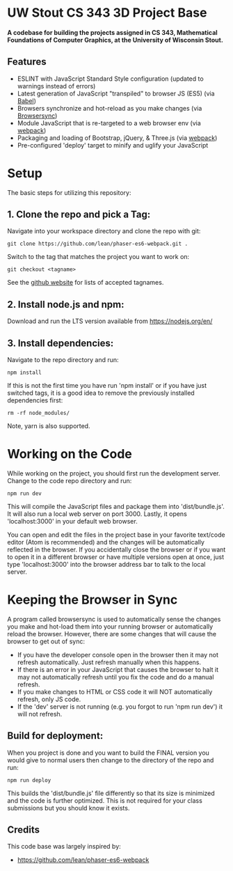 # UW Stout CS 343 3D Project Base
#### A codebase for building the projects assigned in CS 343, Mathematical Foundations of Computer Graphics, at the University of Wisconsin Stout.

## Features
- ESLINT with JavaScript Standard Style configuration (updated to warnings instead of errors)
- Latest generation of JavaScript "transpiled" to browser JS (ES5) (via [Babel](https://babeljs.io))
- Browsers synchronize and hot-reload as you make changes (via [Browsersync](https://browsersync.io))
- Module JavaScript that is re-targeted to a web browser env (via [webpack](https://webpack.js.org))
- Packaging and loading of Bootstrap, jQuery, & Three.js (via [webpack](https://webpack.js.org))
- Pre-configured 'deploy' target to minify and uglify your JavaScript

# Setup
The basic steps for utilizing this repository:

## 1. Clone the repo and pick a Tag:

Navigate into your workspace directory and clone the repo with git:

```
git clone https://github.com/lean/phaser-es6-webpack.git .
```

Switch to the tag that matches the project you want to work on:

```
git checkout <tagname>
```

See the [github website](https://github.com/UWStout/gfx-2d-base/tags) for lists of accepted tagnames.

## 2. Install node.js and npm:

Download and run the LTS version available from https://nodejs.org/en/

## 3. Install dependencies:

Navigate to the repo directory and run:

```
npm install
```

If this is not the first time you have run 'npm install' or if you have just switched
tags, it is a good idea to remove the previously installed dependencies first:

```
rm -rf node_modules/
```

Note, yarn is also supported.

# Working on the Code

While working on the project, you should first run the development server.  Change to
the code repo directory and run:

```
npm run dev
```

This will compile the JavaScript files and package them into 'dist/bundle.js'. It will
also run a local web server on port 3000. Lastly, it opens 'localhost:3000' in your
default web browser.

You can open and edit the files in the project base in your favorite text/code editor
(Atom is recommended) and the changes will be automatically reflected in the browser.
If you accidentally close the browser or if you want to open it in a different browser
or have multiple versions open at once, just type 'localhost:3000' into the browser
address bar to talk to the local server.

# Keeping the Browser in Sync

A program called browsersync is used to automatically sense the changes you make and
hot-load them into your running browser or automatically reload the browser.  However,
there are some changes that will cause the browser to get out of sync:

* If you have the developer console open in the browser then it may not refresh automatically.  Just refresh manually when this happens.
* If there is an error in your JavaScript that causes the browser to halt it may not automatically refresh until you fix the code and do a manual refresh.
* If you make changes to HTML or CSS code it will NOT automatically refresh, only JS code.
* If the 'dev' server is not running (e.g. you forgot to run 'npm run dev') it will not refresh.

## Build for deployment:

When you project is done and you want to build the FINAL version you would give to normal users
then change to the directory of the repo and run:

```
npm run deploy
```

This builds the 'dist/bundle.js' file differently so that its size is minimized and the code is
further optimized. This is not required for your class submissions but you should know it exists.

## Credits
This code base was largely inspired by:

* https://github.com/lean/phaser-es6-webpack
